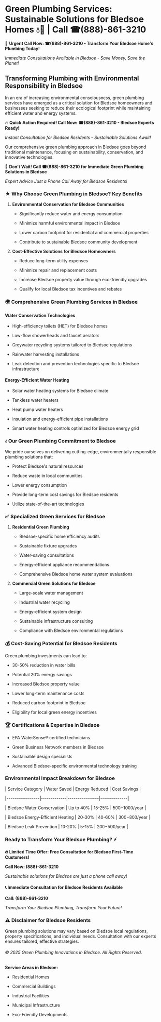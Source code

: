 # Green Plumbing Services: Sustainable Solutions for Bledsoe Homes 💧🌿 | Call ☎(888)-861-3210

🚨 **Urgent Call Now: ☎(888)-861-3210 - Transform Your Bledsoe Home's Plumbing Today!**
*Immediate Consultations Available in Bledsoe - Save Money, Save the Planet!*

## Transforming Plumbing with Environmental Responsibility in Bledsoe

In an era of increasing environmental consciousness, green plumbing services have emerged as a critical solution for Bledsoe homeowners and businesses seeking to reduce their ecological footprint while maintaining efficient water and energy systems. 

🔥 **Quick Action Required! Call Now: ☎(888)-861-3210 - Bledsoe Experts Ready!**
*Instant Consultation for Bledsoe Residents - Sustainable Solutions Await!*

Our comprehensive green plumbing approach in Bledsoe goes beyond traditional maintenance, focusing on sustainability, conservation, and innovative technologies.

🚨 **Don't Wait! Call ☎(888)-861-3210 for Immediate Green Plumbing Solutions in Bledsoe**
*Expert Advice Just a Phone Call Away for Bledsoe Residents!*

### ★ Why Choose Green Plumbing in Bledsoe? Key Benefits

1. **Environmental Conservation for Bledsoe Communities** 
   - Significantly reduce water and energy consumption
   - Minimize harmful environmental impact in Bledsoe
   - Lower carbon footprint for residential and commercial properties
   - Contribute to sustainable Bledsoe community development

2. **Cost-Effective Solutions for Bledsoe Homeowners** 
   - Reduce long-term utility expenses
   - Minimize repair and replacement costs
   - Increase Bledsoe property value through eco-friendly upgrades
   - Qualify for local Bledsoe tax incentives and rebates

### 🌍 Comprehensive Green Plumbing Services in Bledsoe

#### Water Conservation Technologies
- High-efficiency toilets (HET) for Bledsoe homes
- Low-flow showerheads and faucet aerators
- Greywater recycling systems tailored to Bledsoe regulations
- Rainwater harvesting installations
- Leak detection and prevention technologies specific to Bledsoe infrastructure

#### Energy-Efficient Water Heating
- Solar water heating systems for Bledsoe climate
- Tankless water heaters
- Heat pump water heaters
- Insulation and energy-efficient pipe installations
- Smart water heating controls optimized for Bledsoe energy grid

### 💧 Our Green Plumbing Commitment to Bledsoe

We pride ourselves on delivering cutting-edge, environmentally responsible plumbing solutions that:
- Protect Bledsoe's natural resources
- Reduce waste in local communities
- Lower energy consumption
- Provide long-term cost savings for Bledsoe residents
- Utilize state-of-the-art technologies

### ✅ Specialized Green Services for Bledsoe

1. **Residential Green Plumbing**
   - Bledsoe-specific home efficiency audits
   - Sustainable fixture upgrades
   - Water-saving consultations
   - Energy-efficient appliance recommendations
   - Comprehensive Bledsoe home water system evaluations

2. **Commercial Green Solutions for Bledsoe**
   - Large-scale water management
   - Industrial water recycling
   - Energy-efficient system design
   - Sustainable infrastructure consulting
   - Compliance with Bledsoe environmental regulations

### 💰 Cost-Saving Potential for Bledsoe Residents

Green plumbing investments can lead to:
- 30-50% reduction in water bills
- Potential 20% energy savings
- Increased Bledsoe property value
- Lower long-term maintenance costs
- Reduced carbon footprint in Bledsoe
- Eligibility for local green energy incentives

### 🏆 Certifications & Expertise in Bledsoe

- EPA WaterSense® certified technicians
- Green Business Network members in Bledsoe
- Sustainable design specialists
- Advanced Bledsoe-specific environmental technology training

### Environmental Impact Breakdown for Bledsoe

| Service Category | Water Saved | Energy Reduced | Cost Savings |
|-----------------|-------------|----------------|--------------|
| Bledsoe Water Conservation | Up to 40% | 15-25% | $500-$1000/year |
| Bledsoe Energy-Efficient Heating | 20-30% | 40-60% | $300-$800/year |
| Bledsoe Leak Prevention | 10-20% | 5-15% | $200-$500/year |

### Ready to Transform Your Bledsoe Plumbing? ⚡

**🔥 Limited Time Offer: Free Consultation for Bledsoe First-Time Customers!**

**Call Now: (888)-861-3210**
*Sustainable solutions for Bledsoe are just a phone call away!*

#### 📞 Immediate Consultation for Bledsoe Residents Available

**Call: (888)-861-3210**
*Transform Your Bledsoe Plumbing, Transform Your Future!*

### ⚠️ Disclaimer for Bledsoe Residents

Green plumbing solutions may vary based on Bledsoe local regulations, property specifications, and individual needs. Consultation with our experts ensures tailored, effective strategies.

###### © 2025 Green Plumbing Innovations in Bledsoe. All Rights Reserved.

**Service Areas in Bledsoe:** 
- Residential Homes
- Commercial Buildings
- Industrial Facilities
- Municipal Infrastructure
- Eco-Friendly Developments